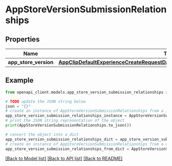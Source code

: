 # AppStoreVersionSubmissionRelationships


## Properties

Name | Type | Description | Notes
------------ | ------------- | ------------- | -------------
**app_store_version** | [**AppClipDefaultExperienceCreateRequestDataRelationshipsReleaseWithAppStoreVersion**](AppClipDefaultExperienceCreateRequestDataRelationshipsReleaseWithAppStoreVersion.md) |  | [optional] 

## Example

```python
from openapi_client.models.app_store_version_submission_relationships import AppStoreVersionSubmissionRelationships

# TODO update the JSON string below
json = "{}"
# create an instance of AppStoreVersionSubmissionRelationships from a JSON string
app_store_version_submission_relationships_instance = AppStoreVersionSubmissionRelationships.from_json(json)
# print the JSON string representation of the object
print(AppStoreVersionSubmissionRelationships.to_json())

# convert the object into a dict
app_store_version_submission_relationships_dict = app_store_version_submission_relationships_instance.to_dict()
# create an instance of AppStoreVersionSubmissionRelationships from a dict
app_store_version_submission_relationships_from_dict = AppStoreVersionSubmissionRelationships.from_dict(app_store_version_submission_relationships_dict)
```
[[Back to Model list]](../README.md#documentation-for-models) [[Back to API list]](../README.md#documentation-for-api-endpoints) [[Back to README]](../README.md)


